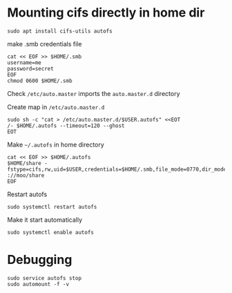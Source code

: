 # Mounting cifs directly in home dir

    sudo apt install cifs-utils autofs

make .smb credentials file

    cat << EOF >> $HOME/.smb
    username=me
    password=secret
    EOF
    chmod 0600 $HOME/.smb

Check `/etc/auto.master` imports the `auto.master.d` directory

Create map in `/etc/auto.master.d`

    sudo sh -c "cat > /etc/auto.master.d/$USER.autofs" <<EOT
    /- $HOME/.autofs --timeout=120 --ghost
    EOT


Make `~/.autofs` in home directory

    cat << EOF >> $HOME/.autofs
    $HOME/share -fstype=cifs,rw,uid=$USER,credentials=$HOME/.smb,file_mode=0770,dir_mode=0770,vers=3.0 ://moo/share
    EOF

Restart autofs
    
    sudo systemctl restart autofs

Make it start automatically

    sudo systemctl enable autofs


# Debugging

    sudo service autofs stop
    sudo automount -f -v


